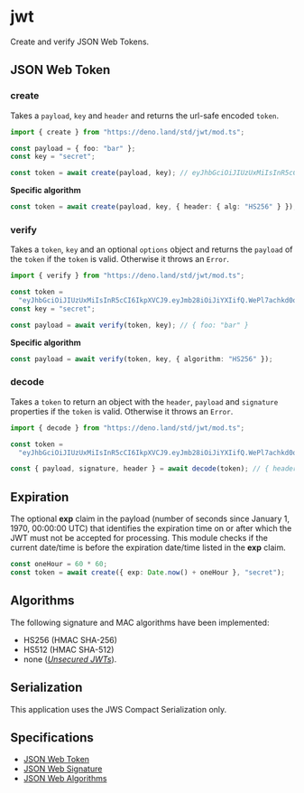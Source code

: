# jwt

Create and verify JSON Web Tokens.

## JSON Web Token

### create

Takes a `payload`, `key` and `header` and returns the url-safe encoded `token`.

```typescript
import { create } from "https://deno.land/std/jwt/mod.ts";

const payload = { foo: "bar" };
const key = "secret";

const token = await create(payload, key); // eyJhbGciOiJIUzUxMiIsInR5cCI6IkpXVCJ9.eyJmb28iOiJiYXIifQ.WePl7achkd0oGNB8XRF_LJwxlyiPZqpdNgdKpDboAjSTsWq-aOGNynTp8TOv8KjonFym8vwFwppXOLoLXbkIaQ
```

**Specific algorithm**

```typescript
const token = await create(payload, key, { header: { alg: "HS256" } });
```

### verify

Takes a `token`, `key` and an optional `options` object and returns the
`payload` of the `token` if the `token` is valid. Otherwise it throws an
`Error`.

```typescript
import { verify } from "https://deno.land/std/jwt/mod.ts";

const token =
  "eyJhbGciOiJIUzUxMiIsInR5cCI6IkpXVCJ9.eyJmb28iOiJiYXIifQ.WePl7achkd0oGNB8XRF_LJwxlyiPZqpdNgdKpDboAjSTsWq-aOGNynTp8TOv8KjonFym8vwFwppXOLoLXbkIaQ";
const key = "secret";

const payload = await verify(token, key); // { foo: "bar" }
```

**Specific algorithm**

```ts
const payload = await verify(token, key, { algorithm: "HS256" });
```

### decode

Takes a `token` to return an object with the `header`, `payload` and `signature`
properties if the `token` is valid. Otherwise it throws an `Error`.

```typescript
import { decode } from "https://deno.land/std/jwt/mod.ts";

const token =
  "eyJhbGciOiJIUzUxMiIsInR5cCI6IkpXVCJ9.eyJmb28iOiJiYXIifQ.WePl7achkd0oGNB8XRF_LJwxlyiPZqpdNgdKpDboAjSTsWq-aOGNynTp8TOv8KjonFym8vwFwppXOLoLXbkIaQ";

const { payload, signature, header } = await decode(token); // { header: { alg: "HS512", typ: "JWT" }, payload: { foo: "bar" }, signature: "59e3e5eda72191dd2818d07c5d117f2c9c3197288f66aa5d36074aa436e8023493b16abe68e18dca74e9f133aff0a8e89c5ca6f2fc05c29a5738ba0b5db90869" }
```

## Expiration

The optional **exp** claim in the payload (number of seconds since January 1,
1970, 00:00:00 UTC) that identifies the expiration time on or after which the
JWT must not be accepted for processing. This module checks if the current
date/time is before the expiration date/time listed in the **exp** claim.

```typescript
const oneHour = 60 * 60;
const token = await create({ exp: Date.now() + oneHour }, "secret");
```

## Algorithms

The following signature and MAC algorithms have been implemented:

- HS256 (HMAC SHA-256)
- HS512 (HMAC SHA-512)
- none ([_Unsecured JWTs_](https://tools.ietf.org/html/rfc7519#section-6)).

## Serialization

This application uses the JWS Compact Serialization only.

## Specifications

- [JSON Web Token](https://tools.ietf.org/html/rfc7519)
- [JSON Web Signature](https://www.rfc-editor.org/rfc/rfc7515.html)
- [JSON Web Algorithms](https://www.rfc-editor.org/rfc/rfc7518.html)
